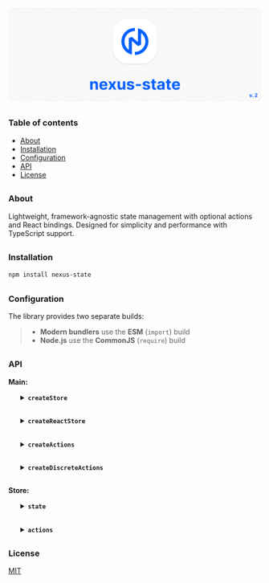 ![nexus-state logo](https://github.com/voodoofugu/nexus-state/raw/main/src/assets/01-banner-logo.png)

<h2></h2>

### Table of contents

- [About](#about)
- [Installation](#installation)
- [Configuration](#configuration)
- [API](#api)
- [License](#license)

<h2></h2>

### About

Lightweight, framework-agnostic state management with optional actions and React bindings.
Designed for simplicity and performance with TypeScript support.

<h2></h2>

### Installation

```bash
npm install nexus-state
```

<h2></h2>

### Configuration

The library provides two separate builds:

> - **Modern bundlers** use the **ESM** (`import`) build
> - **Node.js** use the **CommonJS** (`require`) build

<h2></h2>

### API

**Main:**

<ul><div>
<details><summary><b><code>createStore</code></b></summary><br><ul><div>
<b>Description:</b> <em><br>
Creates a new framework-agnostic store instance.<br>
</em><br>
<b>Example:</b>

```js
import { createStore } from "nexus-state";

const { state, actions } = createStore({
  state: {
    count: 0,
    userCount: 0,
  },

  actions: (set) => ({
    increment() {
      set((prev) => ({ count: prev.count + 1 }));
      this.consoleCalling("Increment called"); // calling another action
    },
    consoleCalling(text) {
      console.log(text);
    },
  }),
});

export { state, actions };
```

<details><summary><b><code>TypeScript Snippet:</code></b></summary>

```ts
type MyStateT = {
  count: number;
  userCount: number;
};

type MyActionsT = {
  increment: () => void;
  consoleCalling: (text: string) => void;
};

const { state, actions } = createStore<MyStateT, MyActionsT>({...});
```

</details>

</div></ul></details>

<h2></h2>

<details><summary><b><code>createReactStore</code></b></summary><br><ul><div>
<b>Description:</b> <em><br>
Extends <code>createStore</code> with React-specific hooks.<br>
</em><br>
<b>Example:</b>

```js
import { createReactStore } from "nexus-state";

const { state, actions } = createReactStore({
  state: {
    count: 0,
    user: "Anonymous",
  },

  actions: (set) => ({
    increment() {
      set((prev) => ({ count: prev.count + 1 }));
      this.consoleCalling("Increment called"); // calling another action
    },
    consoleCalling(text) {
      console.log(text);
    },
  }),
});

export { state, actions };
```

<details><summary><b><code>TypeScript Snippet:</code></b></summary>

```ts
type MyStateT = {
  count: number;
  userCount: number;
};

type MyActionsT = {
  increment: () => void;
  consoleCalling: (text: string) => void;
};

const { state, actions } = createReactStore<MyStateT, MyActionsT>({...});
```

</details>

</div></ul></details>

<h2></h2>

<details><summary><b><code>createActions</code></b></summary><br><ul><div>
<b>Description:</b> <em><br>
Creates a monolithic action factory and useful for code splitting.<br>
</em><br>
<b>Example:</b>

```js
import { ✦store, createActions } from "nexus-state";

const customActions = createActions((set) => ({
  increment() {
    set((prev) => ({ count: prev.count + 1 }));
    this.consoleCalling("Increment called");
  },
  consoleCalling(text) {
    console.log(text);
  },
}));

const { state, actions } = ✦store({
  state: {...},
  actions: customActions, // provide all actions
});

export { state, actions };

// ✦store - createStore or createReactStore
```

<details><summary><b><code>TypeScript Snippet:</code></b></summary>

```ts
type MyStateT = {
  count: number;
  userCount: number;
};

type MyActionsT = {
  increment: () => void;
  consoleCalling: (text: string) => void;
};

const customActions = createActions<MyStateT, MyActionsT>((set) => ({...}));
```

</details>

</div></ul></details>

<h2></h2>

<details><summary><b><code>createDiscreteActions</code></b></summary><br><ul><div>
<b>Description:</b> <em><br>
Creates a discrete action factory and useful for code splitting.<br>
</em><br>
<b>Example:</b>

```js
import { ✦store, createDiscreteActions } from "nexus-state";

const incrementAction = createDiscreteActions(
  (set) => ({
    increment() {
      set((prev) => ({ value2: prev.value2 + 1 }));
      this.consoleCalling("Increment called");
    },
  })
);

const consoleCallAction = createDiscreteActions(() => ({
  consoleCalling(text) {
    console.log(text);
  },
}));

const { state, actions } = ✦store({
  state: {...},
  actions: [incrementAction, consoleCallAction], // array of discrete actions
});

export { state, actions };

// ✦store - createStore or createReactStore
```

<details><summary><b><code>TypeScript Snippet:</code></b></summary>

```ts
type MyStateT = {
  count: number;
  userCount: number;
};

type MyActionsT = {
  increment: () => void;
  consoleCalling: (text: string) => void;
};

const incrementAction = createDiscreteActions<MyStateT, MyActionsT>((set) => ({
  increment() {
    // Use `?.` when referencing optional actions type (MyActionsT)
    this.consoleCalling?.("Increment called");
  },
}));

const consoleCallAction = createDiscreteActions<MyStateT, MyActionsT>(() => ({...}));
```

</details>

</div></ul></details>

</div></ul>

<h2></h2>

**Store:**

<ul><div>

<details><summary><b><code>state</code></b></summary>

<ul><div>

<b>Description:</b> <em><br>
Required state object.<br>
</em><br>
<b>Usage Example:</b>

<h5><mark>createStore</mark></h5>

<details><summary><b><code>getNexus()</code></b></summary><br><ul><div>
<b>Description:</b> <em><br>
This method returns the current state object.<br>
</em><br>
<b>Example:</b>

```tsx
import { state } from "your-nexus-config";

const allStates = state.getNexus(); // all states
const count = state.getNexus("count"); // specific state
```

</div></ul></details>

<h2></h2>

<details><summary><b><code>setNexus()</code></b></summary><br><ul><div>
<b>Description:</b> <em><br>
This method updates the state object. You can pass a partial object or a function with access to the previous state.<br>
</em><br>
<b>Example:</b>

```tsx
import { state } from "your-nexus-config";

// Direct update:
state.setNexus({ count: 5 });

// Functional update:
state.setNexus((prev) => ({
  count: prev.count + 1,
}));
```

</div></ul></details>

<h2></h2>

<details><summary><b><code>nexusReset()</code></b></summary><br><ul><div>
<b>Description:</b> <em><br>
This method resets the state back to its initial values.<br>
</em><br>
<b>Example:</b>

```tsx
import { state } from "your-nexus-config";

state.nexusReset();
```

</div></ul></details>

<h2></h2>

<details><summary><b><code>nexusSubscribe()</code></b></summary><br><ul><div>
<b>Description:</b> <em><br>
This method subscribes to changes of specific keys or the entire state.<br>
</em><br>
<b>Example:</b>

```tsx
import { state } from "your-nexus-config";

const unsubscribe = state.nexusSubscribe(["count"], () => {
  console.log("count changed:", state.getNexus().count);
});

// Later:
unsubscribe();
```

</div></ul></details>

<h2></h2>

<details><summary><b><code>nexusGate()</code></b></summary><br><ul><div>
<b>Description:</b> <em><br>
Registers middleware to intercept or modify state updates.<br>
Useful for logging, debugging, or integrating with developer tools.<br>
</em><br>
<b>Example:</b><br>

```jsx
import { state } from "your-nexus-config";

// Example: logging state changes
state.nexusGate((prev, next) => {
  console.log("State changing from", prev, "to", next);
});

// Example: modifying next state before applying
state.nexusGate((prev, next) => {
  return { ...next, forced: true };
});
```

<details><summary><b>Redux DevTools Integration</b></summary><br><ul><div>
<b>Description:</b> <em><br>
You can connect your Nexus store to Redux DevTools for time-travel debugging and state inspection.<br>
</em><br>
<b>Example:</b><br>

```tsx
import { state } from "your-nexus-config";

// Setup Redux DevTools connection
const devtools = window.__REDUX_DEVTOOLS_EXTENSION__?.connect({
  name: "MyStore",
});

devtools?.init(state.getNexus());

// Register middleware to send state updates to DevTools
state.nexusGate((_, next) => {
  devtools?.send?.({ type: "UPDATE" }, next);
});
```

<details><summary><b><code>TypeScript Snippet:</code></b></summary>

```tsx
interface ReduxDevToolsConnection {
  send: (action: unknown, state: unknown) => void;
  init: (state: unknown) => void;
}

interface ReduxDevToolsExtension {
  connect(options: { name: string }): ReduxDevToolsConnection;
}

declare global {
  interface Window {
    __REDUX_DEVTOOLS_EXTENSION__?: ReduxDevToolsExtension;
  }
}
```

</details>

</div></ul></details>

</div></ul></details>

<h2></h2>

<h5><mark>createReactStore</mark></h5>

<details><summary><b><code>useNexus()</code></b></summary><br><ul><div>
<b>Description:</b> <em><br>
A React hook for subscribing to the store. Automatically triggers re-renders when subscribed state changes.<br>
<br>
<ul>
  <li><b>Without arguments:</b> returns the entire state object.</li>
  <li><b>With key argument:</b> subscribes to a specific key.</li>
</ul>
</em><br>
<b>Example:</b>

```tsx
import { state } from "your-nexus-config";

const fullState = state.useNexus();
const count = state.useNexus("count");
```

<br>

</div></ul></details>

<h2></h2>

<details><summary><b><code>useNexusSelector()</code></b></summary><br><ul><div>
<b>Description:</b> <em><br>
A React hook for creating derived values from the state.<br>
<br>
<ul>
  <li><code>selector</code>: function that returns any derived value from the state.</li>
  <li><code>dependencies</code>: array of state keys to watch for changes.</li>
</ul>
<br>
Updates only when dependencies change.<br>
</em><br>
<b>Example:</b>

```tsx
import { state } from "your-nexus-config";

const total = state.useNexusSelector(
  (state) => state.count + state.userCount,
  ["count", "userCount"] // dependencies
);
```

If the component using useNexusSelector re-renders frequently, it’s best to wrap the selector function in a useCallback:

```tsx
import { useCallback } from "react";
import { state } from "your-nexus-config";

const total = state.useNexusSelector(
  useCallback((state) => state.count + state.userCount, []), // avoid unnecessary re-renders
  ["count", "userCount"]
);
```

<br>

</div></ul></details>

<h2></h2>

<details><summary><b><code>useUpdate()</code></b></summary><br><ul><div>
<b>Description:</b> <em><br>
Forces a component to re-render manually.<br>
Useful for updating refs or non-reactive values.<br>
</em><br>
<b>Example:</b>

```tsx
import { state } from "your-nexus-config";

state.useUpdate();
```

<br>

</div></ul></details>

</div></ul>
</details>

<h2></h2>

<details><summary><b><code>actions</code></b></summary>

<ul><div>

<b>Description:</b> <em><br>
Optional actions object defined during store creation, simplifying state updates.<br>
</em><br>
<b>Usage Example:</b>

```tsx
import { actions } from "your-nexus-config";

actions.increment();
actions.consoleCalling("Some text");
```

<br>

> ✦ Note:<br>
> Arrow functions can be used for actions, but they don’t support calling other actions via `this`.

```js
// regular function
increment() {
  this.consoleCalling("Increment called"); // working
}

// arrow function
increment: () => {
  this.consoleCalling("Increment called"); // not working
}
```

</div></ul>
</details>

</div></ul>

<h2></h2>

### License

[MIT](./publish/LICENSE)
